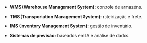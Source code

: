 
- **WMS (Warehouse Management System):** controle de armazéns.
    
- **TMS (Transportation Management System):** roteirização e frete.
    
- **IMS (Inventory Management System):** gestão de inventário.
    
- **Sistemas de previsão:** baseados em IA e análise de dados.